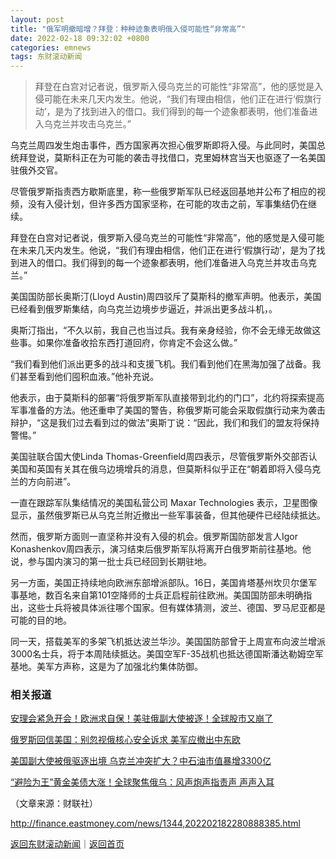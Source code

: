 ```yaml
---
layout: post
title: "俄军明撤暗增？拜登：种种迹象表明俄入侵可能性“非常高”"
date: 2022-02-18 09:32:02 +0800
categories: emnews
tags: 东财滚动新闻
---
```

> 拜登在白宫对记者说，俄罗斯入侵乌克兰的可能性“非常高”，他的感觉是入侵可能在未来几天内发生。他说，“我们有理由相信，他们正在进行‘假旗行动’，是为了找到进入的借口。我们得到的每一个迹象都表明，他们准备进入乌克兰并攻击乌克兰。”

<p>乌克兰周四发生炮击事件，西方国家再次担心俄罗斯即将入侵。与此同时，美国总统拜登说，莫斯科正在为可能的袭击寻找借口，克里姆林宫当天也驱逐了一名美国驻俄外交官。</p><p>尽管俄罗斯指责西方歇斯底里，称一些俄罗斯军队已经返回基地并公布了相应的视频，没有入侵计划，但许多西方国家坚称，在可能的攻击之前，军事集结仍在继续。</p><p>拜登在白宫对记者说，俄罗斯入侵乌克兰的可能性“非常高”，他的感觉是入侵可能在未来几天内发生。他说，“我们有理由相信，他们正在进行‘假旗行动’，是为了找到进入的借口。我们得到的每一个迹象都表明，他们准备进入乌克兰并攻击乌克兰。”</p><p>美国国防部长奥斯汀(Lloyd Austin)周四驳斥了莫斯科的撤军声明。他表示，美国已经看到俄罗斯集结，向乌克兰边境步步逼近，并派出更多战斗机，。</p><p>奥斯汀指出，“不久以前，我自己也当过兵。我有亲身经验，你不会无缘无故做这些事。如果你准备收拾东西打道回府，你肯定不会这么做。”</p><p>“我们看到他们派出更多的战斗和支援飞机。我们看到他们在黑海加强了战备。我们甚至看到他们囤积血液。”他补充说。</p><p>他表示，由于莫斯科的部署“将俄罗斯军队直接带到北约的门口”，北约将探索提高军事准备的方法。他还重申了美国的警告，称俄罗斯可能会采取假旗行动来为袭击辩护，“这是我们过去看到过的做法”奥斯丁说：“因此，我们和我们的盟友将保持警惕。”</p><p>美国驻联合国大使Linda Thomas-Greenfield周四表示，尽管俄罗斯外交部否认美国和英国有关其在俄乌边境增兵的消息，但莫斯科似乎正在“朝着即将入侵乌克兰的方向前进”。</p><p>一直在跟踪军队集结情况的美国私营公司 Maxar Technologies 表示，卫星图像显示，虽然俄罗斯已从乌克兰附近撤出一些军事装备，但其他硬件已经陆续抵达。</p><p>然而，俄罗斯方面则一直坚称并没有入侵的机会。俄罗斯国防部发言人Igor Konashenkov周四表示，演习结束后俄罗斯军队将离开白俄罗斯前往基地。他说，参与国内演习的第一批士兵已经回到长期驻地。</p><p>另一方面，美国正持续地向欧洲东部增派部队。16日，美国肯塔基州坎贝尔堡军事基地，数百名来自第101空降师的士兵正启程前往欧洲。美国国防部未明确指出，这些士兵将被具体派往哪个国家。但有媒体猜测，波兰、德国、罗马尼亚都是可能的目的地。</p><p>同一天，搭载美军的多架飞机抵达波兰华沙。美国国防部曾于上周宣布向波兰增派3000名士兵，将于本周陆续抵达。美国空军F-35战机也抵达德国斯潘达勒姆空军基地。美军方声称，这是为了加强北约集体防御。</p><h3 class="emh3">相关报道</h3><p><a href="https://finance.eastmoney.com/a/202202182280687577.html">安理会紧急开会！欧洲求自保！美驻俄副大使被逐！全球股市又崩了</a><br /></p><p><a href="https://finance.eastmoney.com/a/202202182280599318.html">俄罗斯回信美国：别忽视俄核心安全诉求 美军应撤出中东欧</a><br /></p><p><a href="https://finance.eastmoney.com/a/202202182280349445.html">美国副大使被俄驱逐出境 乌克兰冲突扩大？中石油市值暴增3300亿</a></p><p><span></span><a href="https://futures.eastmoney.com/a/202202182280857462.html">“避险为王”黄金美债大涨！全球聚焦俄乌：风声炮声指责声 声声入耳</a><br /></p><p class="em_media">（文章来源：财联社）</p>

<http://finance.eastmoney.com/news/1344,202202182280888385.html>

[返回东财滚动新闻](//finews.withounder.com/emnews/)｜[返回首页](//finews.withounder.com/)